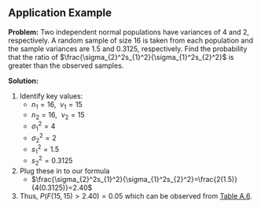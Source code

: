 ## Application Example

**Problem:** Two independent normal populations have variances of $4$ and $2$, respectively. A random sample of size $16$ is taken from each population and the sample variances are $1.5$ and $0.3125$, respectively. Find the probability that the ratio of $\frac{\sigma_{2}^2s_{1}^2}{\sigma_{1}^2s_{2}^2}$ is greater than the observed samples.

**Solution:**

1. Identify key values: 
	- $n_{1}=16, ~ ~\nu_{1}=15$
	- $n_{2}=16,~ ~ \nu_{2}=15$
	- $\sigma_{1}^2=4$
	- $\sigma_{2}^2=2$
	- $s_{1}^2=1.5$
	- $s_{2}^2=0.3125$
2. Plug these in to our formula
	- $\frac{\sigma_{2}^2s_{1}^2}{\sigma_{1}^2s_{2}^2}=\frac{2(1.5)}{4(0.3125)}=2.40$
3. Thus, $P(F(15,15)>2.40)=0.05$ which can be observed from [Table A.6](Table%20A6%20-%20Critical%20Values%20of%20the%20F%20Distribution.pdf).